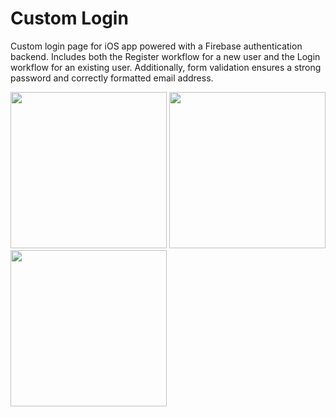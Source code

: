 # Custom Login
Custom login page for iOS app powered with a Firebase authentication backend.  Includes both the Register workflow for a new user and the Login workflow for an existing user.  Additionally, form validation ensures a strong password and correctly formatted email address.

<img src="https://github.com/saramedernach/Demo/blob/master/SignUp.gif" width = 250> <img src="https://github.com/saramedernach/Demo/blob/master/JohnSmith.gif" width = 250> <img src="https://github.com/saramedernach/Demo/blob/master/LogIn.gif" width = 250>
